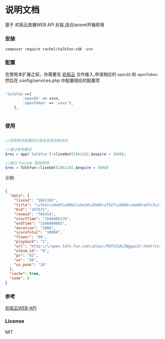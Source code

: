 # 说明文档
基于 欢拓云直播WEB API 封装,适合laravel开箱即用
### 安装
`composer require rachel/talkfun-sdk -vvv`
### 配置
在使用本扩展之前，你需要去 [欢拓云](http://www.talk-fun.com/) 合作接入,申请相应的 `openID` 和 `openToken`.
然后在 config/services.php 中配置相应的配置项
```php

'talkfun'=>[
        'openID' => xxxx,
        'openToken' => 'xxxx'),
    ],
    
```
### 使用

``` php

//获取某场直播的记录信息及回放地址

//通过单例模式
$res = app('talkfun')->liveGet(1861102,$expire = 3600);

//通过 Facade 直接使用
$res = Talkfun::liveGet(1861102,$expire = 3600)

```
示例:
```json

{
  "data": {
    "liveid": "1861102",
    "title": "\u7b2c\u4e03\u8bb2\u4e2d\u5b66\u751f\u5b66\u4e60\u5fc3\u7406\uff08\u4e09\uff092h",
    "bid": "107671",
    "roomid": "785414",
    "startTime": "1546085178",
    "endTime": "1546089085",
    "duration": "3906",
    "scoreTotal": "10000",
    "flower": "66",
    "playback": "1",
    "url": "http:\/\/open.talk-fun.com\/play\/PDY5ISAiIWggaiIt.html?st=TKoxvGbxyOyArEkXWSthbw&e=1546501951&from=api",
    "album_id": "0",
    "pv": "82",
    "uv": "30",
    "uv_peak": "26"
  },
  "cache": true,
  "code": 0
}

```

### 参考
[欢拓云WEB-API](https://open.talk-fun.com/docs/api/)

### License
MIT